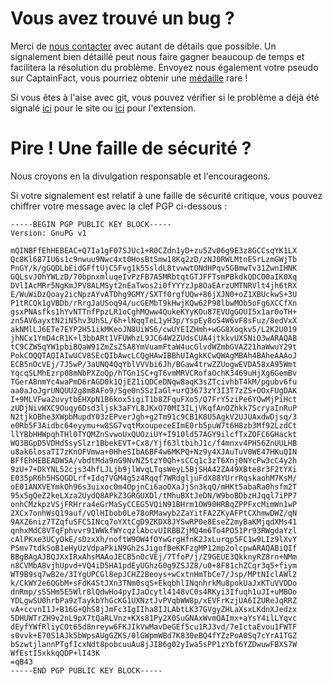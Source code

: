 # Vous avez trouvé un bug ?


Merci de [nous contacter](mailto:bug-report@captainfact.io) avec autant de
détails que possible. Un signalement bien détaillé peut nous faire gagner
beaucoup de temps et facilitera la résolution du problème.
Envoyez nous également votre pseudo sur CaptainFact, vous pourriez obtenir une
[médaille](/help/achievements) rare !

Si vous êtes à l'aise avec git, vous pouvez vérifier si le problème a déjà
été signalé [ici](https://github.com/CaptainFact/captain-fact-frontend/issues)
pour le site ou [ici](https://github.com/CaptainFact/captain-fact-extension/issues)
pour l'extension.

# Pire ! Une faille de sécurité ?

Nous croyons en la divulgation responsable et l'encourageons.

Si votre signalement est relatif à une faille de sécurité critique, vous pouvez
chiffrer votre message avec la clef PGP ci-dessous :

```
-----BEGIN PGP PUBLIC KEY BLOCK-----
Version: GnuPG v1

mQINBFfEhHEBEAC+Q7Ia1gF07SJUc1+R0CZdn1yD+zu5Zv06g9E3z8GCCsqYK1LX
Qc8Kl687IU6s1c9nwuu9Nwc4xt0HosBtSmw18Kq2zD/zNJ0RWLMtnESrLzmGWjTb
PnGY/k/gGQDLbEidGFftUjCSFvg1k55sldL8tvwwtONdHPqv5GBmwTv31ZwnIHNK
GQLsvJOhYWLzD/70bpnxmluqeIvPzFB7A5MRbtqtGTJFFTsmPBkdkQDCO0aIK0Xq
DVlIAcMRr5NgKmJPV8ALMSyt2nEaTwos2i0fYYYzJp8OaEArzUMTNRVlt4jh6tRX
E/WuWiDzQoay2icNpzAYvATDhg9GMY/SXTf0rgfUQw+86jXJN0+oZ1XBUckwS+3U
P1tRCQk1gVBDb/rRrgJaUSoq94/ucGEMbT9kHwjKQw62P98lbwMOb5oFg6XCCfXn
gsxPNAsfks1hYvNTTnfPpzLR1oCghMQww4QukeKYyKOu87EVUgGOUI5x1ar0oTH+
zn5AV6ayxtN2iN5hv3UhSL/6h+lNqqTeL1yH3p/YspEy8oS4W6vF8sFuz/8edVxX
akNMlLJ6ETe7EYP2H51ikMKeoJN8UiWS6/cwUYEIZHmh+wGG8Xoqkv5/L2K2U019
jhNCx1YmD4cR1K+l3bbARt1VFUWhzL9JC64W2ZUdsCUA4jtkkvUXSNiO3wARAQAB
tC9CZW5qYW1pbiBQaW91ZmZsZSA8YmVuamFtaW4ucGlvdWZmbGVAZ21haWwuY29t
PokCOQQTAQIAIwUCV8SEcQIbAwcLCQgHAwIBBhUIAgkKCwQWAgMBAh4BAheAAAoJ
ECB5nOcVEj/7J5wP/3aUNQ4QqYblVVVbi6Jh/BGaw4trwZZUogwEVDA58xA95Wmt
YqcqSLMhEzrp08mNbPXZoQp/hTGn1SC+gT6vmMRVCRofaOchK3469uHjXg6GemBv
TGerA8nmYc4waPmD6rAGD0k1QjEZ1iQDCeDNqw8aqK3sZTcivhbT4kM/pgubv6fu
aa0aJoJgrUNQUU2g8m8AFo9/Sge0n5SzIaGl+urQ3673zY3I3T7zZS+OOxFUgDAK
I+9MLVFwa2uvytbEHXpN1B6kox5igiT1b8ZFquFXo5/Q7FrY5ziPe6YQwMjPiHct
zUDjNivWXC9Ouqy6Dsd3ljsk3aFYL8JKxO70MI3ILjVKqfAnOZhkk7ScryaInRuP
N2tjkOBhe3XWpbMupdY03zEPverJgh+g2Tm91c9CB1K8U5AgkV2UJUAxdwDjsq/3
e0Rb5F3Aidbc64eyymu+w8SG7vqtMxoupeceEImE0rb5puW7t6H8zb3Mf92LzdCt
llYBbHHWpqhTHl0TYQMZnSvwoUxQUOziUY+I910ld57AGY9ilcfTxZOFC6GHackt
WQ3BGpD5VDHdSsySlzr1BbekEVT+Cx8/Yjf63ltbihJ1c/f4mnxv4PH56ZnUULHB
u8ak6losaTI7zKnOFVmwa+0HheSIbA6BF4w6MKPQ+Nz9y4XJAuTuV0WE47HKuQIN
BFfEhHEBEADW5A/vbdtMda9nG9NvNZ5tzY0Qh+sCCq1c3zT6Xnj0NYcPw3cC4y2h
9zU+7+DkYNL52cjs34hfLJLjb9jlWvqLTqsWeyL5BjSHA42ZA49XBte8r3F2tYXi
E035pR6h5HSQGDLrf+Idq7VGM4g5z4Rqqf7WRdgljuFdX88YUrrRqskaohM7KsM/
oE01ANXVEYmkOh96s3uixoc0m4OpjnCi6aoOXaJjSn3kqQ/mHKt5abaRa0hsfm2T
95x5gQeZ2keLXza2UydQ8APkZ3GRGUXDl/tMhuBXtJeDN/W9boBDbzHJqql7iPP7
onhCMzkpzVSjFRHrra4eGrMaSyCCEG5VQiN91BHrm1OW90HRBqZPPFxcMimWn1wP
2XCx7onhWsQ19auf/vQlHIbob0Le78oRMawyb2ZaYitFA2ZKyAFPtCXhmwDWZ/qN
9AXZ6niz7TZqfuSFC5INcq7oYXtCgD9ZKDX8JYSwRP0e8EseZ2myBaKMjqdXMs41
qnhxMdC8VTqFphvvr91WWkfWYcqzlAbcvUIRBBZjMQ4m6To4PO51Pr93RWgdaYzl
cAlPKxe3UCyOkE/sDzxXh/noftW9OW4fOYwGrgHfnK2JxLurqp5FC1w9LIz9lXvY
PSmv7tdkSoB1eHyUzVdpaPkiN9Gh2sJigofBeKKFzgMP12mp2olcpwARAQABiQIf
BBgBAgAJBQJXxIRxAhsMAAoJECB5nOcVEj/7TfoP/j/Z9GEUE3QkknyRZ8rn+NMm
n8CVMbA8vjhUpvd+VQ4iD5HA1pdEyUGhzG0g9ZSJZ8/u0+8F81chZCqr3q5+fiym
WT9B9sq7wB2e/3IYgUPCGl8epJCHZ2Beoys+wCxtnHmTbCe7/Jsp/MPtNIclAWl2
k/CkWY2e6QGbM+sFdK4StJXn3TNm0sqS+EkqbhlINqnhrkMu8pokUaJxKTuVVDDo
dnRmp/sSSHm5E5Wlr8lQdwHo4pyIJaOcytl4148vC0s4RKyi3Ifuqh1uJI+uMBOo
YDLgwSU0hrbPa9zTaykbYhGcKG1UXNztJvPVqbWW8p/xEVFrKzjUA6IZUReJqRRZ
vA+ccvnI1J+B16G+QhS8jJmFc3IgIIha8IJLAbtLK37GVgyZHLaXsxLKdnXJedzx
5DHUWTrZH9v2nL9pX7tQaRLVnz+KXs81Py2X0SuGNAxWvmQAImx+aYsY4ilLYqvc
dEyfYWfRliyCOt65d8nreyw6FKJIkVwMavDeGEf5cu1RJ3vd/7eIctaEvou1FWTF
s0vvk+E70S1AJk5bWpsAUgGZKS/0lGWpmWBd7K830eBQ4fYZzPoA0Sq7cYrA1TGZ
bSzwtjlannPTgfIcxNdt8pobcuuAu8jJIB6g02yIwa5sPP1zYbf6YZDwuwFBXS7W
WfEstI5xkkqQDP+lI43K
=qB43
-----END PGP PUBLIC KEY BLOCK-----
```
